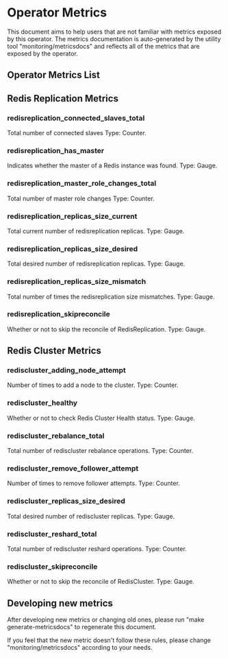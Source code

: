 # Operator Metrics
This document aims to help users that are not familiar with metrics exposed by this operator.
The metrics documentation is auto-generated by the utility tool "monitoring/metricsdocs" and reflects all of the metrics that are exposed by the operator.

## Operator Metrics List

## Redis Replication Metrics

### redisreplication_connected_slaves_total
Total number of connected slaves Type: Counter.

### redisreplication_has_master
Indicates whether the master of a Redis instance was found. Type: Gauge.

### redisreplication_master_role_changes_total
Total number of master role changes Type: Counter.

### redisreplication_replicas_size_current
Total current number of redisreplication replicas. Type: Gauge.

### redisreplication_replicas_size_desired
Total desired number of redisreplication replicas. Type: Gauge.

### redisreplication_replicas_size_mismatch
Total number of times the redisreplication size mismatches. Type: Gauge.

### redisreplication_skipreconcile
Whether or not to skip the reconcile of RedisReplication. Type: Gauge.

## Redis Cluster Metrics

### rediscluster_adding_node_attempt
Number of times to add a node to the cluster. Type: Counter.

### rediscluster_healthy
Whether or not to check Redis Cluster Health status. Type: Gauge.

### rediscluster_rebalance_total
Total number of rediscluster rebalance operations. Type: Counter.

### rediscluster_remove_follower_attempt
Number of times to remove follower attempts. Type: Counter.

### rediscluster_replicas_size_desired
Total desired number of rediscluster replicas. Type: Gauge.

### rediscluster_reshard_total
Total number of rediscluster reshard operations. Type: Counter.

### rediscluster_skipreconcile
Whether or not to skip the reconcile of RedisCluster. Type: Gauge.

## Developing new metrics
After developing new metrics or changing old ones, please run "make generate-metricsdocs" to regenerate this document.

If you feel that the new metric doesn't follow these rules, please change "monitoring/metricsdocs" according to your needs.
